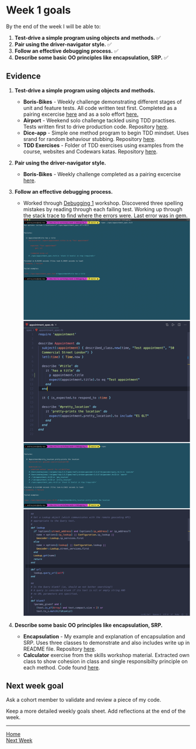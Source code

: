 # Week 1 goals

By the end of the week I will be able to:

1. **Test-drive a simple program using objects and methods.** :white_check_mark:
2. **Pair using the driver-navigator style.** :white_check_mark:
3. **Follow an effective debugging process.** :white_check_mark:
4. **Describe some basic OO principles like encapsulation, SRP.** :white_check_mark:


## Evidence

1. **Test-drive a simple program using objects and methods.**

    * **Boris-Bikes** - Weekly challenge demonstrating different stages of unit and feature tests. All code written test first. Completed as a pairing excercise [here](https://github.com/mattfreeman-london/boris-bikes) and as a solo effort [here.](https://github.com/jonesandy/boris-bikes)
    * **Airport** - Weekend solo challenge tackled using TDD practises. Tests written first to drive production code. Repository [here](https://github.com/jonesandy/airport_challenge).
    * **Dice-app** - Simple one method program to begin TDD mindset. Uses srand for random behaviour stubbing. Repository [here](https://github.com/jonesandy/dice-app).
    * **TDD Exercises** - Folder of TDD exercises using examples from the course, websites and Codewars katas. Repository [here](https://github.com/jonesandy/tdd-exercises).

2. **Pair using the driver-navigator style.**

    * **Boris-Bikes** - Weekly challenge completed as a pairing excercise [here](https://github.com/mattfreeman-london/boris-bikes).

3. **Follow an effective debugging process.**

    * Worked through [Debugging 1](https://github.com/jonesandy/skills-workshops/tree/master/week-1/debugging_1) workshop. Discovered three spelling mistakes by reading through each failing test. Working up through the stack trace to find where the errors were. Last error was in gem. ![](_imgs/debug-1.png)![](_imgs/debug-2.png)![](_imgs/debug-3.png)![](_imgs/debug-4.png)
    
    
4. **Describe some basic OO principles like encapsulation, SRP.**

    * **Encapsulation** - My example and explanation of encapsulation and SRP. Uses three classes to demonstrate and also includes write up in README file. Repository [here](https://github.com/jonesandy/encapsulation).
    * **Calculator** exercise from the skills workshop material. Extracted own class to show cohesion in class and single responsibilty principle on each method. Code found [here](https://github.com/jonesandy/calculator-excercise).
  


## Next week goal

Ask a cohort member to validate and review a piece of my code.

Keep a more detailed weekly goals sheet. Add reflections at the end of the week.

---
    
[Home](https://github.com/jonesandy/learning-goals)    
[Next Week](https://github.com/jonesandy/learning-goals/blob/master/week2/week2.md)  
